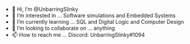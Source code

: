 - 👋 Hi, I’m @UnbarringSlinky
- 👀 I’m interested in ... Software simulations and Embedded Systems
- 🌱 I’m currently learning ... SQL and Digital Logic and Computer Design
- 💞️ I’m looking to collaborate on ... anything
- 📫 How to reach me ... Discord: UnbarringSlinky#1094

<!---
UnbarringSlinky/UnbarringSlinky is a ✨ special ✨ repository because its `README.md` (this file) appears on your GitHub profile.
You can click the Preview link to take a look at your changes.
--->
